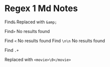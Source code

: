 # Regex 1 Md Notes

Find`&`
Replaced with `&amp;`

Find`>` No results found

Find `<` No results found
Find `\n\n` No results found

Find `.+` 

Replaced with `<movie>\0</movie>`
